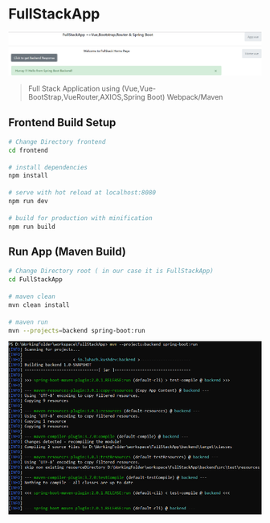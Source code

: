 # FullStackApp

![screenshot](https://github.com/kushdevsingh/FullStackApp/blob/master/fullStackAppImage.PNG)

> Full Stack Application using (Vue,Vue-BootStrap,VueRouter,AXIOS,Spring Boot) Webpack/Maven

## Frontend Build Setup

``` bash
# Change Directory frontend
cd frontend

# install dependencies
npm install

# serve with hot reload at localhost:8080
npm run dev

# build for production with minification
npm run build

```
## Run App (Maven Build)

``` bash
# Change Directory root ( in our case it is FullStackApp)
cd FullStackApp 

# maven clean
mvn clean install

# maven run
mvn --projects=backend spring-boot:run
```
![screenshot](https://github.com/kushdevsingh/FullStackApp/blob/master/mvn-RunImage.PNG)




